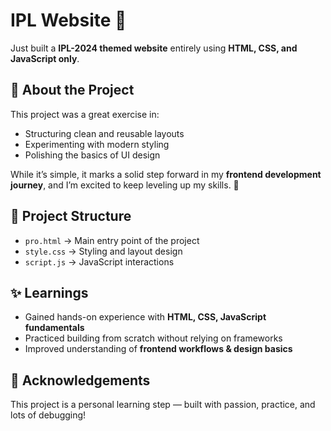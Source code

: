 # IPL Website 🏏

Just built a **IPL-2024 themed website** entirely using **HTML, CSS, and JavaScript only**.

## 📖 About the Project
This project was a great exercise in:
- Structuring clean and reusable layouts  
- Experimenting with modern styling  
- Polishing the basics of UI design  

While it’s simple, it marks a solid step forward in my **frontend development journey**, and I’m excited to keep leveling up my skills. 🚀

## 📂 Project Structure
- `pro.html` → Main entry point of the project  
- `style.css` → Styling and layout design  
- `script.js` → JavaScript interactions  

## ✨ Learnings
- Gained hands-on experience with **HTML, CSS, JavaScript fundamentals**  
- Practiced building from scratch without relying on frameworks  
- Improved understanding of **frontend workflows & design basics**  

## 🙌 Acknowledgements
This project is a personal learning step — built with passion, practice, and lots of debugging!
